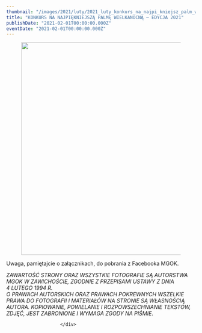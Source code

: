 ```yaml
---
thumbnail: "/images/2021/luty/2021_luty_konkurs_na_najpi_kniejsz_palm_wielkanocn_edycja_2021_2021_02_konkurs_na_najpi_kniejsz_palm_wielkanocn_edycja_2021_pl1-3.jpg"
title: "KONKURS NA NAJPIĘKNIEJSZĄ PALMĘ WIELKANOCNĄ – EDYCJA 2021"
publishDate: "2021-02-01T00:00:00.000Z"
eventDate: "2021-02-01T00:00:00.000Z"
---
```


<div class="entry-content">
							
							
<figure class="wp-block-image size-large"><a href="http://mgok-zawichost.pl/wp-content/uploads/2021/02/pl1-3.jpg"><img fetchpriority="high" decoding="async" width="800" height="566" src="/images/2021/luty/2021_luty_konkurs_na_najpi_kniejsz_palm_wielkanocn_edycja_2021_2021_02_konkurs_na_najpi_kniejsz_palm_wielkanocn_edycja_2021_pl1-3.jpg" alt="" class="wp-image-7872" srcset="/images/2021/luty/2021_luty_konkurs_na_najpi_kniejsz_palm_wielkanocn_edycja_2021_2021_02_konkurs_na_najpi_kniejsz_palm_wielkanocn_edycja_2021_pl1-3.jpg 800w, /images/2021/luty/pl1-3-300x212.jpg 300w, /images/2021/luty/pl1-3-768x543.jpg 768w" sizes="(max-width: 800px) 100vw, 800px"></a></figure>



<p>Uwaga, pamiętajcie o załącznikach, do pobrania z Facebooka MGOK.</p>



<p><em>ZAWARTOŚĆ STRONY ORAZ WSZYSTKIE FOTOGRAFIE SĄ AUTORSTWA MGOK W ZAWICHOŚCIE, ZGODNIE Z PRZEPISAMI USTAWY Z DNIA&nbsp;</em><br><em>4 LUTEGO 1994 R.<br>O PRAWACH AUTORSKICH ORAZ PRAWACH POKREWNYCH WSZELKIE PRAWA DO FOTOGRAFII I MATERIAŁÓW NA STRONIE SĄ WŁASNOŚCIĄ AUTORA. KOPIOWANIE, POWIELANIE I ROZPOWSZECHNIANIE TEKSTÓW, ZDJĘĆ, JEST ZABRONIONE I WYMAGA ZGODY NA PIŚMIE</em>.</p>
						
						</div>
